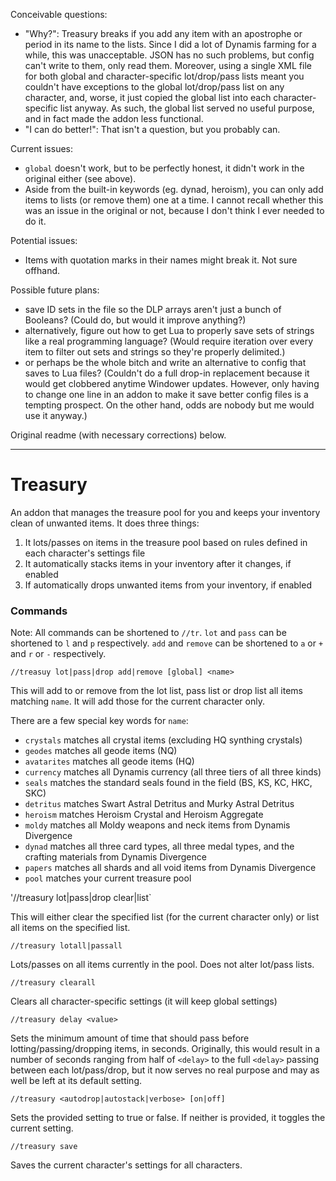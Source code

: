 Conceivable questions:
* "Why?": Treasury breaks if you add any item with an apostrophe or period in its name to the lists. Since I did a lot of Dynamis farming for a while, this was unacceptable. JSON has no such problems, but config can't write to them, only read them. Moreover, using a single XML file for both global and character-specific lot/drop/pass lists meant you couldn't have exceptions to the global lot/drop/pass list on any character, and, worse, it just copied the global list into each character-specific list anyway. As such, the global list served no useful purpose, and in fact made the addon less functional.
* "I can do better!": That isn't a question, but you probably can.

Current issues:
* `global` doesn't work, but to be perfectly honest, it didn't work in the original either (see above).
* Aside from the built-in keywords (eg. dynad, heroism), you can only add items to lists (or remove them) one at a time. I cannot recall whether this was an issue in the original or not, because I don't think I ever needed to do it.

Potential issues:
* Items with quotation marks in their names might break it. Not sure offhand.

Possible future plans:
* save ID sets in the file so the DLP arrays aren't just a bunch of Booleans? (Could do, but would it improve anything?)
* alternatively, figure out how to get Lua to properly save sets of strings like a real programming language? (Would require iteration over every item to filter out sets and strings so they're properly delimited.)
* or perhaps be the whole bitch and write an alternative to config that saves to Lua files? (Couldn't do a full drop-in replacement because it would get clobbered anytime Windower updates. However, only having to change one line in an addon to make it save better config files is a tempting prospect. On the other hand, odds are nobody but me would use it anyway.)



Original readme (with necessary corrections) below.

--------------------------------------------------------------------------------------------------------------------------


# Treasury

An addon that manages the treasure pool for you and keeps your inventory clean of unwanted items. It does three things:
1. It lots/passes on items in the treasure pool based on rules defined in each character's settings file
2. It automatically stacks items in your inventory after it changes, if enabled
3. If automatically drops unwanted items from your inventory, if enabled

### Commands

Note:
All commands can be shortened to `//tr`. `lot` and `pass` can be shortened to `l` and `p` respectively. `add` and `remove` can be shortened to `a` or `+` and `r` or `-` respectively.

`//treasuy lot|pass|drop add|remove [global] <name>`

This will add to or remove from the lot list, pass list or drop list all items matching `name`. It will add those for the current character only.

There are a few special key words for `name`:
* `crystals` matches all crystal items (excluding HQ synthing crystals)
* `geodes` matches all geode items (NQ)
* `avatarites` matches all geode items (HQ)
* `currency` matches all Dynamis currency (all three tiers of all three kinds)
* `seals` matches the standard seals found in the field (BS, KS, KC, HKC, SKC)
* `detritus` matches Swart Astral Detritus and Murky Astral Detritus
* `heroism` matches Heroism Crystal and Heroism Aggregate
* `moldy` matches all Moldy weapons and neck items from Dynamis Divergence
* `dynad` matches all three card types, all three medal types, and the crafting materials from Dynamis Divergence
* `papers` matches all shards and all void items from Dynamis Divergence
* `pool` matches your current treasure pool

'//treasury lot|pass|drop clear|list`

This will either clear the specified list (for the current character only) or list all items on the specified list.

`//treasury lotall|passall`

Lots/passes on all items currently in the pool. Does not alter lot/pass lists.

`//treasury clearall`

Clears all character-specific settings (it will keep global settings)

`//treasury delay <value>`

Sets the minimum amount of time that should pass before lotting/passing/dropping items, in seconds. Originally, this would result in a number of seconds ranging from half of `<delay>` to the full `<delay>` passing between each lot/pass/drop, but it now serves no real purpose and may as well be left at its default setting.

`//treasury <autodrop|autostack|verbose> [on|off]`

Sets the provided setting to true or false. If neither is provided, it toggles the current setting.

`//treasury save`

Saves the current character's settings for all characters.
